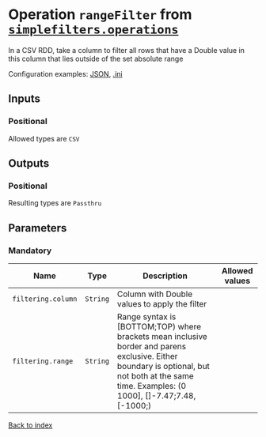 
# Operation `rangeFilter` from [`simplefilters.operations`](../package/simplefilters.operations.md)

In a CSV RDD, take a column to filter all rows that have a Double value in this column that lies outside of the set absolute range

Configuration examples: [JSON](../operation/rangeFilter/example.json), [.ini](../operation/rangeFilter/example.ini)

## Inputs

### Positional

Allowed types are `CSV`



## Outputs

### Positional

Resulting types are `Passthru`


## Parameters

### Mandatory

Name | Type | Description | Allowed values
--- | --- | --- | ---
`filtering.column` | `String` | Column with Double values to apply the filter | 
`filtering.range` | `String` | Range syntax is [BOTTOM;TOP) where brackets mean inclusive border and parens exclusive. Either boundary is optional, but not both at the same time. Examples: (0 1000], []-7.47;7.48, [-1000;) | 



[Back to index](../index.md)
